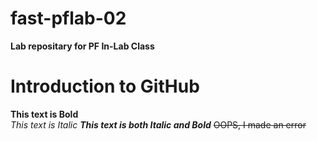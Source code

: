 
# fast-pflab-02
**Lab repositary for PF In-Lab Class**

# Introduction to GitHub
**This text is Bold**\
*This text is Italic*
***This text is both Italic and Bold***
~~OOPS, I made an error~~
